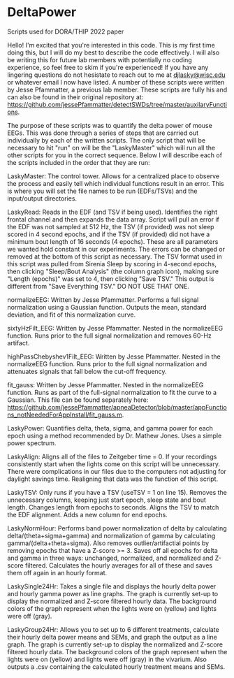 # DeltaPower
Scripts used for DORA/THIP 2022 paper

Hello! I'm excited that you're interested in this code. This is my first time doing this, but I will do my best to describe the code effectively.
I will also be writing this for future lab members with potentially no coding experience, so feel free to skim if you're experienced!
If you have any lingering questions do not hesistate to reach out to me at djlasky@wisc.edu or whatever email I now have listed.
A number of these scripts were written by Jesse Pfammatter, a previous lab member. These scripts are fully his and can also be found in their original repository at:
https://github.com/jessePfammatter/detectSWDs/tree/master/auxilaryFunctions.

The purpose of these scripts was to quantify the delta power of mouse EEGs. This was done through a series of steps that are carried out individually by each of the
written scripts. The only script that will be necessary to hit "run" on will be the "LaskyMaster" which will run all the other scripts for you in the correct sequence.
Below I will describe each of the scripts included in the order that they are run:

LaskyMaster: The control tower. Allows for a centralized place to observe the process and easily tell which individual functions result in an error. This is where you
will set the file names to be run (EDFs/TSVs) and the input/output directories.

LaskyRead: Reads in the EDF (and TSV if being used). Identifies the right frontal channel and then expands the data array. Script will pull an error if the
EDF was not sampled at 512 Hz, the TSV (if provided) was not sleep scored in 4 second epochs, and if the TSV (if provided) did not have a minimum bout length of 16 
seconds (4 epochs). These are all parameters we wanted hold constant in our experiments. The errors can be changed or removed at the bottom of this script 
as necessary. The TSV format used in this script was pulled from Sirenia Sleep by scoring in 4-second epochs, then clicking "Sleep/Bout Analysis" (the column graph 
icon), making sure "Length (epochs)" was set to 4, then clicking "Save TSV." This output is different from "Save Everything TSV." DO NOT USE THAT ONE.

normalizeEEG: Written by Jesse Pfammatter. Performs a full signal normalization using a Gaussian function. Outputs the mean, standard deviation, and fit of this
normalization curve.

sixtyHzFilt_EEG: Written by Jesse Pfammatter. Nested in the normalizeEEG function. Runs prior to the full signal normalization and removes 60-Hz artifact.

highPassChebyshev1Filt_EEG: Written by Jesse Pfammatter. Nested in the normalizeEEG function. Runs prior to the full signal normalization and attenuates signals
that fall below the cut-off frequency.

fit_gauss: Written by Jesse Pfammatter. Nested in the normalizeEEG function. Runs as part of the full-signal normalization to fit the curve to a Gaussian. This file
can be found separately here: https://github.com/jessePfammatter/apneaDetector/blob/master/appFunctions_notNeededForAppInstall/fit_gauss.m.

LaskyPower: Quantifies delta, theta, sigma, and gamma power for each epoch using a method recommended by Dr. Mathew Jones. Uses a simple power spectrum.

LaskyAlign: Aligns all of the files to Zeitgeber time = 0. If your recordings consistently start when the lights come on this script will be unnecessary. There were 
complications in our files due to the computers not adjusting for daylight savings time. Realigning that data was the function of this script.

LaskyTSV: Only runs if you have a TSV (useTSV = 1 on line 15). Removes the unnecessary columns, keeping just start epoch, sleep state and bout length. Changes length 
from epochs to seconds. Aligns the TSV to match the EDF alignment. Adds a new column for end epochs.

LaskyNormHour: Performs band power normalization of delta by calculating delta/(theta+sigma+gamma) and normalization of gamma by calculating gamma/(delta+theta+sigma). 
Also removes outlier/artifactial points by removing epochs that have a Z-score >= 3. Saves off all epochs for delta and gamma in three ways: unchanged, normalized, 
and normalized and Z-score filtered. Calculates the hourly averages for all of these and saves them off again in an hourly format.

LaskySingle24Hr: Takes a single file and displays the hourly delta power and hourly gamma power as line graphs. The graph is currently set-up to display the
normalized and Z-score filtered hourly data. The background colors of the graph represent when the lights were on (yellow) and lights were off (gray).

LaskyGroup24Hr: Allows you to set up to 6 different treatments, calculate their hourly delta power means and SEMs, and graph the output as a line graph. The graph is 
currently set-up to display the normalized and Z-score filtered hourly data. The background colors of the graph represent when the lights were on (yellow) and lights 
were off (gray) in the vivarium. Also outputs a .csv containing the calculated hourly treatment means and SEMs.
